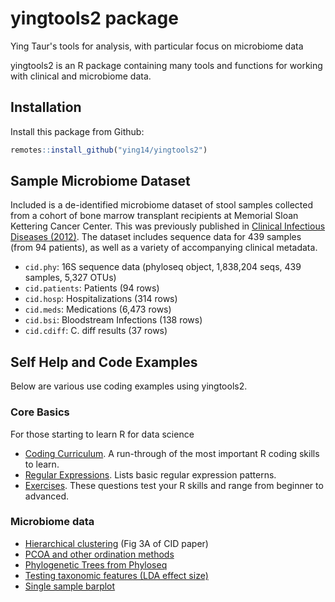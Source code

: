 yingtools2 package
================

Ying Taur's tools for analysis, with particular focus on microbiome data

yingtools2 is an R package containing many tools and functions for working with clinical and microbiome data.

## Installation

Install this package from Github:

``` r
remotes::install_github("ying14/yingtools2")
```

## Sample Microbiome Dataset

Included is a de-identified microbiome dataset of stool samples collected from a cohort of bone marrow transplant recipients at Memorial Sloan Kettering Cancer Center. This was previously published in [Clinical Infectious Diseases (2012)](https://www.ncbi.nlm.nih.gov/pmc/articles/PMC3657523/). The dataset includes sequence data for 439 samples (from 94 patients), as well as a variety of accompanying clinical metadata.

-   `cid.phy`: 16S sequence data (phyloseq object, 1,838,204 seqs, 439 samples, 5,327 OTUs)
-   `cid.patients`: Patients (94 rows)
-   `cid.hosp`: Hospitalizations (314 rows)
-   `cid.meds`: Medications (6,473 rows)
-   `cid.bsi`: Bloodstream Infections (138 rows)
-   `cid.cdiff`: C. diff results (37 rows)

## Self Help and Code Examples

Below are various use coding examples using yingtools2.

### Core Basics

For those starting to learn R for data science

-   [Coding Curriculum](examples/curriculum.md). A run-through of the most important R coding skills to learn.
-   [Regular Expressions](examples/regex.md). Lists basic regular expression patterns.
-   [Exercises](examples/exercises.md). These questions test your R skills and range from beginner to advanced.

### Microbiome data

-   [Hierarchical clustering](examples/cid.hclust.md) (Fig 3A of CID paper)
-   [PCOA and other ordination methods](examples/pcoa.md)
-   [Phylogenetic Trees from Phyloseq](examples/phylotree.md)
-   [Testing taxonomic features (LDA effect size)](features/pcoa.md)
-   [Single sample barplot](examples/taxbar.md)
